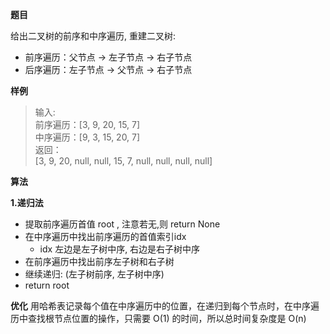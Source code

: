 **题目**  

给出二叉树的前序和中序遍历, 重建二叉树:

- 前序遍历：父节点 -> 左子节点 -> 右子节点
- 后序遍历：左子节点 -> 父节点 -> 右子节点  

**样例**  

>输入:  
前序遍历：[3, 9, 20, 15, 7]  
中序遍历：[9, 3, 15, 20, 7]  
返回：  
[3, 9, 20, null, null, 15, 7, null, null, null, null]


**算法** 

**1.递归法**
 - 提取前序遍历首值 root , 注意若无,则 return None
 - 在中序遍历中找出前序遍历的首值索引idx
    - idx 左边是左子树中序, 右边是右子树中序
 - 在前序遍历中找出前序左子树和右子树
 - 继续递归: (左子树前序, 左子树中序)
 - return root

**优化**
用哈希表记录每个值在中序遍历中的位置，在递归到每个节点时，在中序遍历中查找根节点位置的操作，只需要 O(1) 的时间，所以总时间复杂度是 O(n)
